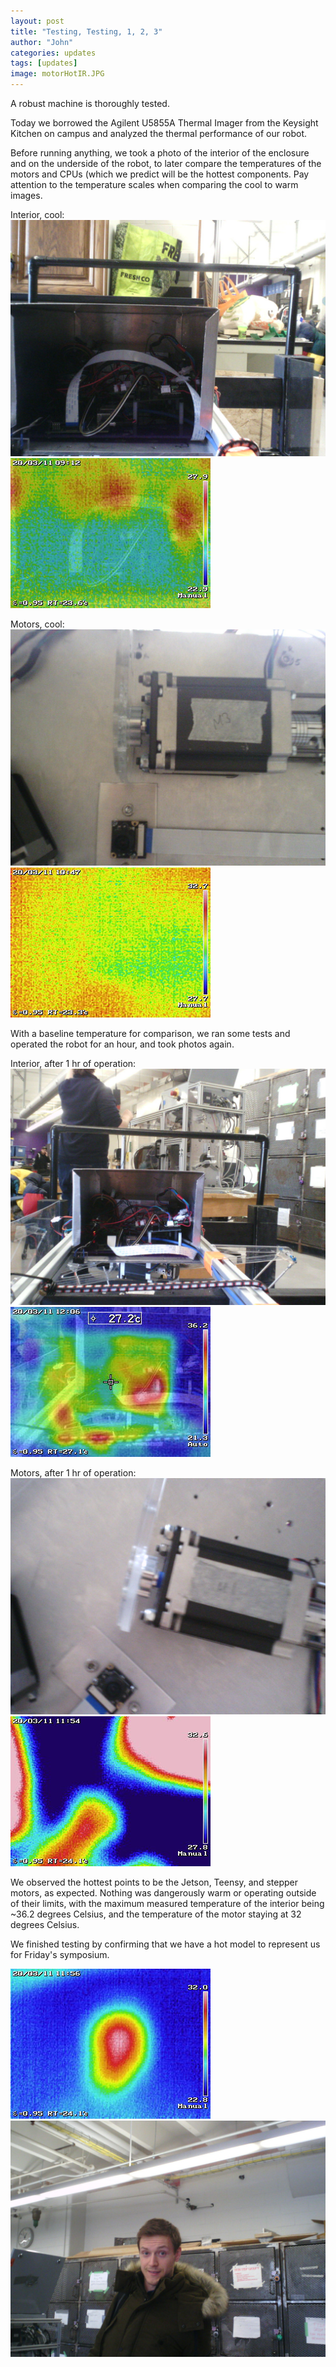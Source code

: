 ```yaml
---
layout: post
title: "Testing, Testing, 1, 2, 3"
author: "John"
categories: updates
tags: [updates]
image: motorHotIR.JPG
---
```


A robust machine is thoroughly tested. 

Today we borrowed the Agilent U5855A Thermal Imager from the Keysight Kitchen on campus and analyzed the thermal performance of our robot. 

Before running anything, we took a photo of the interior of the enclosure and on the underside of the robot, to later compare the temperatures of the motors and CPUs (which we predict will be the hottest components. Pay attention to the temperature scales when comparing the cool to warm images.

Interior, cool:
![interiorcoolnormal](/assets/img/interiorcoolnormal.JPG)
![interiorcoolblend](/assets/img/interiorcoolblend.JPG)

Motors, cool:
![motorcoolNorm](/assets/img/motorcoolNorm.JPG)
![motorcooliR](/assets/img/motorcooliR.JPG)

With a baseline temperature for comparison, we ran some tests and operated the robot for an hour, and took photos again.

Interior, after 1 hr of operation:
![interiorHOTnormal](/assets/img/interiorHOTnormal.JPG)
![interiorHOTblend](/assets/img/interiorHOTblend.JPG)

Motors, after 1 hr of operation:
![motorHOTnormal](/assets/img/motorHOTnormal.JPG)
![motorHotIR](/assets/img/motorHotIR.JPG)


We observed the hottest points to be the Jetson, Teensy, and stepper motors, as expected. Nothing was dangerously warm or operating outside of their limits, with the maximum measured temperature of the interior being ~36.2 degrees Celsius, and the temperature of the motor staying at 32 degrees Celsius.

We finished testing by confirming that we have a hot model to represent us for Friday's symposium.


![hotboyIR](/assets/img/hotboyIR.JPG)
![hotboyNorm](/assets/img/hotboyNorm.JPG)
